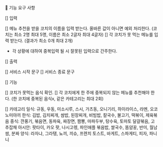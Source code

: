 🚀 기능 요구 사항

[] 입력 

[] 메뉴 추천을 받을 코치의 이름을 입력 받는다. 올바른 값이 아니면 예외 처리한다. (코치는 최소 2명 최대 5명, 이름은 최소 2글자 최대 4글자)
[] 각 코치가 못 먹는 메뉴를 입력 받는다. (결과가 최소 0개 최대 2개)
- 각 상황에 대하여 중복입력 될 시 잘못된 입력으로 간주한다.

[] 출력

[] 서비스 시작 문구 
[] 서비스 종료 문구

[] 기능

[] 코치가 못먹는 음식 확인.
[] 각 코치에게 한 주에 중복되지 않는 메뉴를 추천해야 한다. (한 코치에 중복된 음식x, 같은 카테고리는 최대 2회)


[] 카테고리
일식: 규동, 우동, 미소시루, 스시, 가츠동, 오니기리, 하이라이스, 라멘, 오코노미야끼
한식: 김밥, 김치찌개, 쌈밥, 된장찌개, 비빔밥, 칼국수, 불고기, 떡볶이, 제육볶음
중식: 깐풍기, 볶음면, 동파육, 짜장면, 짬뽕, 마파두부, 탕수육, 토마토 달걀볶음, 고추잡채
아시안: 팟타이, 카오 팟, 나시고렝, 파인애플 볶음밥, 쌀국수, 똠얌꿍, 반미, 월남쌈, 분짜
양식: 라자냐, 그라탱, 뇨끼, 끼슈, 프렌치 토스트, 바게트, 스파게티, 피자, 파니니


